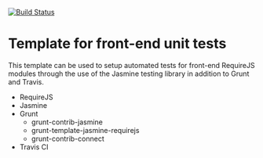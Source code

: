 [![Build Status](https://travis-ci.org/Kalimaha/front-end-unit-tests.svg)](https://travis-ci.org/Kalimaha/front-end-unit-tests)

# Template for front-end unit tests

This template can be used to setup automated tests for front-end RequireJS modules through the use of the Jasmine testing library in addition to Grunt and Travis.

* RequireJS
* Jasmine
* Grunt
   * grunt-contrib-jasmine
   * grunt-template-jasmine-requirejs
   * grunt-contrib-connect
* Travis CI
